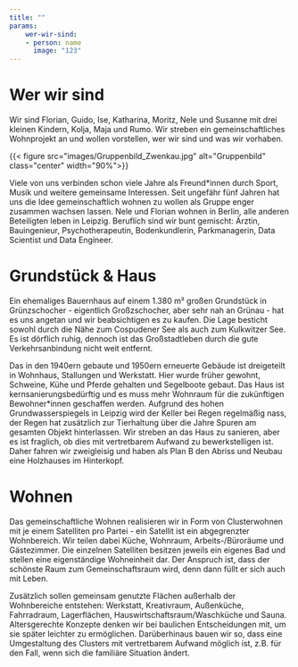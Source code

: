 ```yaml
---
title: ""
params:
    wer-wir-sind:
    - person: name
      image: "123"
---
```


# Wer wir sind

Wir sind Florian, Guido, Ise, Katharina, Moritz, Nele und Susanne mit drei kleinen Kindern, Kolja, Maja und Rumo.
Wir streben ein gemeinschaftliches Wohnprojekt an und wollen vorstellen, wer wir sind und was wir vorhaben.

{{< figure src="images/Gruppenbild_Zwenkau.jpg" alt="Gruppenbild" class="center" width="90%">}}

Viele von uns verbinden schon viele Jahre als Freund\*innen durch Sport, Musik und weitere gemeinsame Interessen. Seit ungefähr fünf Jahren hat uns die Idee gemeinschaftlich wohnen zu wollen als Gruppe enger zusammen wachsen lassen. Nele und Florian wohnen in Berlin, alle anderen Beteiligten leben in Leipzig. Beruflich sind wir bunt gemischt: Ärztin, Bauingenieur, Psychotherapeutin, Bodenkundlerin, Parkmanagerin, Data Scientist und Data Engineer. 


# Grundstück & Haus

Ein ehemaliges Bauernhaus auf einem 1.380 m² großen Grundstück in Grünzschocher - eigentlich Großzschocher, aber sehr nah an Grünau - hat es uns angetan und wir beabsichtigen es zu kaufen.
Die Lage besticht sowohl durch die Nähe zum Cospudener See als auch zum Kulkwitzer See. Es ist dörflich ruhig, dennoch ist das Großstadtleben durch die gute Verkehrsanbindung nicht weit entfernt. 

<!-- {{< figure src="images/Gruenzschocher_title_image.png" alt="Skizze des Langhauses" class="center" >}} -->

Das in den 1940ern gebaute und 1950ern erneuerte Gebäude ist dreigeteilt in Wohnhaus, Stallungen und Werkstatt.
Hier wurde früher gewohnt, Schweine, Kühe und Pferde gehalten und Segelboote gebaut.
Das Haus ist kernsanierungsbedürftig und es muss mehr Wohnraum für die zukünftigen Bewohner\*innen geschaffen werden.
Aufgrund des hohen Grundwasserspiegels in Leipzig wird der Keller bei Regen regelmäßig nass, der Regen hat zusätzlich zur Tierhaltung über die Jahre Spuren am gesamten Objekt hinterlassen.
Wir streben an das Haus zu sanieren, aber es ist fraglich, ob dies mit vertretbarem Aufwand zu bewerkstelligen ist. Daher fahren wir zweigleisig und haben als Plan B den Abriss und Neubau eine Holzhauses im Hinterkopf.

# Wohnen

Das gemeinschaftliche Wohnen realisieren wir in Form von Clusterwohnen mit je einem Satelliten pro Partei - ein Satellit ist ein abgegrenzter Wohnbereich. Wir teilen dabei Küche, Wohnraum, Arbeits-/Büroräume und Gästezimmer. Die einzelnen Satelliten besitzen jeweils ein eigenes Bad und stellen eine eigenständige Wohneinheit dar. Der Anspruch ist, dass der schönste Raum zum Gemeinschaftsraum wird, denn dann füllt er sich auch mit Leben.
 
Zusätzlich sollen gemeinsam genutzte Flächen außerhalb der Wohnbereiche entstehen: Werkstatt, Kreativraum, Außenküche, Fahrradraum, Lagerflächen, Hauswirtschaftsraum/Waschküche und Sauna.
Altersgerechte Konzepte denken wir bei baulichen Entscheidungen mit, um sie später leichter zu ermöglichen. Darüberhinaus bauen wir so, dass eine Umgestaltung des Clusters mit vertretbarem Aufwand möglich ist, z.B. für den Fall, wenn sich die familiäre Situation ändert.




<!-- Hier noch etwas mehr zu uns: -->

<!--
{{< imageandtext image="images/Ise_Kolja_Rumo.jpeg" position="left" text="Ich bin Ise (37) und habe 2 Söhne (Kolja 4 Jahre und Rumo 1 Jahr) zusammen mit Moritz. Ich bin Kinder- und Jugendlichenpsychotherapeutin und zukünftig kann ich mir vorstellen im Großraum Leipzig in einer Praxis oder Klinik tätig zu sein. Ich bin gerne im  Freien mit den Kindern, fahre Fahrrad, liebe Schwimmen auch wenn der See und die Außentemperatur schon etwas kälter sind und genieße Abende mit Freunden und gutem Essen." >}}

{{< imageandtext image="images/Moritz_Kolja.jpg" position="right" text="Ich bin Moritz, Vater von Kolja und Rumo und wohne mit meiner Familie in Leipzig. Beruflich bin ich ausgebildeter Umweltwissenschaftler und arbeite als Data Engineer im Bereich der nachhaltigen Mobilität. Ich möchte gerne raus aus der Großstadt und dem isolierten Familienleben und gemeinschaftlich im Grünen leben ohne die städtischen Vorzügen gänzlich zu missen. Wenn ich nicht mit Care- oder Lohnarbeit beschäftigt bin, fahre ich gerne Fahrrad, koche (Kaffee) und genieße Zeit mit Freunden und Familie." >}}

{{< imageandtext image="images/Flo_Maja.jpg" position="left" text="Ich bin Flo und lebe mit meiner Freundin Nele und meiner Tochter Maja in Berlin Lichtenberg. So sehr ich das kulturelle Leben in der Großstadt schätze, zieht es mich spätestens seit der Geburt unserer Tochter in eine ruhigere und naturverbundenere Umgebung. Derzeit arbeite ich als Bauingenieur im Tierpark Berlin und erhoffe mir im Raum Leipzig eine ähnlich spannende Arbeit. Neben unserem Wohnprojekt wünsche ich mir noch etwas Zeit zum Fahrradfahren." >}}

{{< imageandtext image="images/Nele_Maja.jpg" position="right" text="Ich bin Nele und arbeite in Berlin als Parkmanagerin im Park am Gleisdreieck. Perspektivisch werde ich mir im Raum Leipzig eine neue Arbeitsstelle suchen. Hier bin ich auch bereit beruflich neue Wege einzuschlagen, wenn das notwendig ist. Derzeit bin ich noch in Elternzeit mit unserer Tochter Maja (1,5 Jahre). Grünzschocher ist für mich der Traum von Platz, Gemeinschaft und dem morgendlichen Kaffee im eigenen Garten. Mit der guten Anbindung an Leipzig hoffe ich auch vor Ort neue Kontakte zu knüpfen und Sportangebote wahrnehmen zu können. Ich mache gerne Musik, Sport im Team, Ausflüge in die Natur und in die Stadt für Kultur." >}}

{{< imageandtext image="images/Katha.jpeg" position="left" text="Ich bin Katha, arbeite als Assistenzärztin in Leipzig, absolviere meine Weiterbildung zur Hausärztin und träume ähnlich wie Ise von  einer eigenen Praxis. An Grünzschcher schätze ich den schönen, großen Garten, die Ruhe und die vielen Entfaltungsmöglichkeiten. Mit dem Wohnprojekt in Grünzschocher verbinde ich die Vision vom  gemeinschaftlichen Leben, dem Teilen von Ressourcen und dem Werkeln in Haus und Garten - bevor wir dann am Abend den Ausblick ins Grüne genießen. " >}}

{{< imageandtext image="images/Guido.jpg" position="right" text="Ich bin Guido, Ingenieur für regenerative Energietechnik  und widme mein berufliches Leben der Umsetzung der Energiewende. Zur Zeit beschäftige ich mich mit automatisiertem Handel von Strom aus erneuerbaren Anlagen und Batteriespeichern. Ich werkele auch gerne und  freue mich darauf uns eine nachhaltige Energieversorgung aufzubauen." >}}


{{< imageandtext image="images/Susanne.png" position="left" text="Ich bin Susanne, bin Bodenkundlerin mit einem Fokus auf Bodenkunde & Bodenschutz, singe in meiner Freizeit in einem Chor, reise am liebsten  per Fahrrad und verbringe viel Zeit an den Leipziger Seen - mit einem Buch in der Hängematte, aber auch das ganze Jahr über badend. Ich lebe seit fast zwanzig Jahren in WGs und kann es mir nicht vorstellen alleine zu wohnen. Im Wohnprojekt in der Neubauernstraße möchte ich langfristig in einer stabilen Gemeinschaft leben." >}}
-->
